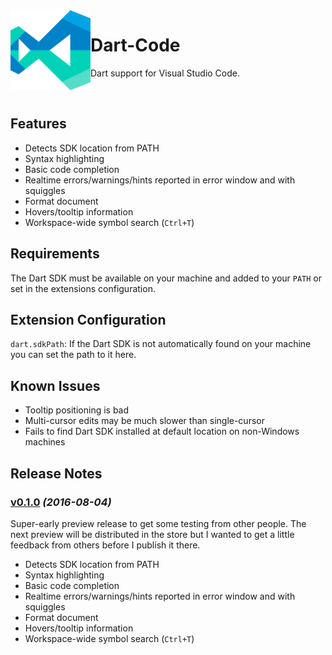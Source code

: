 <img src="./media/icon.png" align="left" />

# Dart-Code

Dart support for Visual Studio Code.

<br clear="both" />

## Features

- Detects SDK location from PATH
- Syntax highlighting
- Basic code completion
- Realtime errors/warnings/hints reported in error window and with squiggles
- Format document
- Hovers/tooltip information
- Workspace-wide symbol search (`Ctrl+T`)

## Requirements

The Dart SDK must be available on your machine and added to your `PATH` or set in the extensions configuration.

## Extension Configuration

`dart.sdkPath`: If the Dart SDK is not automatically found on your machine you can set the path to it here.

## Known Issues

- Tooltip positioning is bad
- Multi-cursor edits may be much slower than single-cursor
- Fails to find Dart SDK installed at default location on non-Windows machines

## Release Notes

### [v0.1.0](https://github.com/DanTup/Dart-Code/releases/tag/v0.1.0) *(2016-08-04)*

Super-early preview release to get some testing from other people. The next preview will be distributed in the store but I wanted to get a little feedback from others before I publish it there.

- Detects SDK location from PATH
- Syntax highlighting
- Basic code completion
- Realtime errors/warnings/hints reported in error window and with squiggles
- Format document
- Hovers/tooltip information
- Workspace-wide symbol search (`Ctrl+T`)
